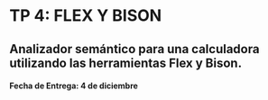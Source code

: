 # TP 4: FLEX Y BISON

## Analizador semántico para una calculadora utilizando las herramientas Flex y Bison.

#### Fecha de Entrega: 4 de diciembre
